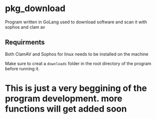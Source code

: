 # pkg_download
Program written in GoLang used to download software and scan it with sophos and clam av


## Requirments

Both ClamAV and Sophos for linux needs to be installed on the machine

Make sure to creat a `downloads` folder in the root directory of the program before running it.


# This is just a very beggining of the program development. more functions will get added soon

